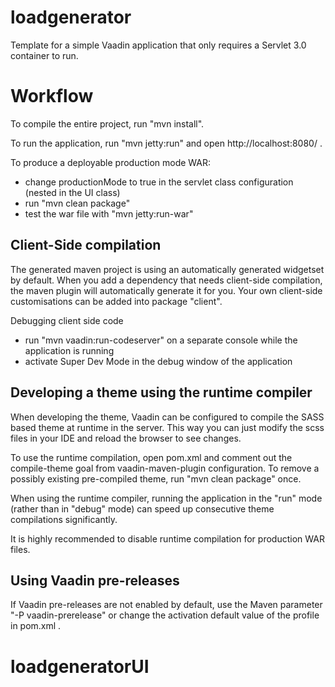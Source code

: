 loadgenerator
==============

Template for a simple Vaadin application that only requires a Servlet 3.0 container to run.


Workflow
========

To compile the entire project, run "mvn install".

To run the application, run "mvn jetty:run" and open http://localhost:8080/ .

To produce a deployable production mode WAR:
- change productionMode to true in the servlet class configuration (nested in the UI class)
- run "mvn clean package"
- test the war file with "mvn jetty:run-war"

Client-Side compilation
-------------------------

The generated maven project is using an automatically generated widgetset by default. 
When you add a dependency that needs client-side compilation, the maven plugin will 
automatically generate it for you. Your own client-side customisations can be added into
package "client".

Debugging client side code
  - run "mvn vaadin:run-codeserver" on a separate console while the application is running
  - activate Super Dev Mode in the debug window of the application

Developing a theme using the runtime compiler
-------------------------

When developing the theme, Vaadin can be configured to compile the SASS based
theme at runtime in the server. This way you can just modify the scss files in
your IDE and reload the browser to see changes.

To use the runtime compilation, open pom.xml and comment out the compile-theme 
goal from vaadin-maven-plugin configuration. To remove a possibly existing 
pre-compiled theme, run "mvn clean package" once.

When using the runtime compiler, running the application in the "run" mode 
(rather than in "debug" mode) can speed up consecutive theme compilations
significantly.

It is highly recommended to disable runtime compilation for production WAR files.

Using Vaadin pre-releases
-------------------------

If Vaadin pre-releases are not enabled by default, use the Maven parameter
"-P vaadin-prerelease" or change the activation default value of the profile in pom.xml .
# loadgeneratorUI
